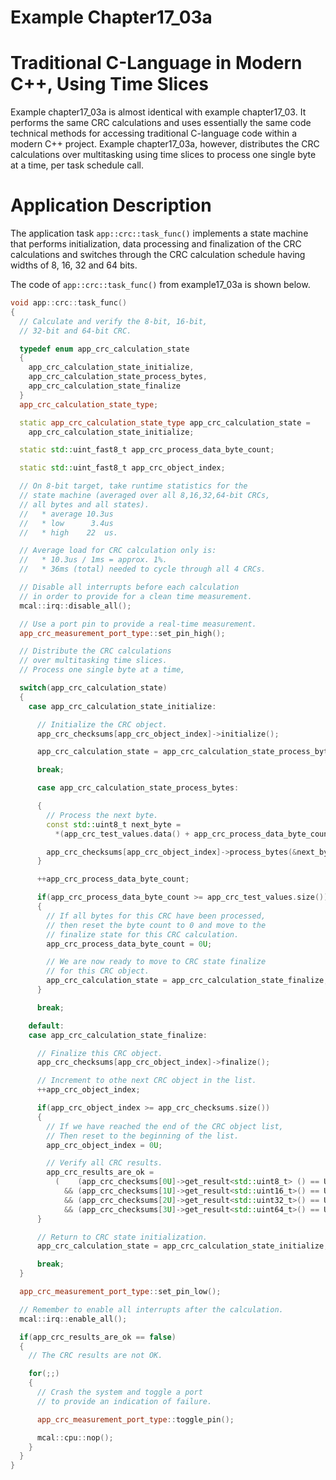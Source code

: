 # Example Chapter17_03a
# Traditional C-Language in Modern C++, Using Time Slices

Example chapter17_03a is almost identical with
example chapter17_03. It performs the same CRC calculations
and uses essentially the same code technical methods
for accessing traditional C-language code within a
modern C++ project. Example chapter17_03a, however,
distributes the CRC calculations over multitasking using
time slices to process one single byte at a time, per task schedule call.

# Application Description

The application task `app::crc::task_func()` implements a state machine
that performs initialization, data processing and finalization
of the CRC calculations and switches through the CRC calculation
schedule having widths of 8, 16, 32 and 64 bits.

The code of `app::crc::task_func()` from example17_03a
is shown below.

```cpp
void app::crc::task_func()
{
  // Calculate and verify the 8-bit, 16-bit,
  // 32-bit and 64-bit CRC.

  typedef enum app_crc_calculation_state
  {
    app_crc_calculation_state_initialize,
    app_crc_calculation_state_process_bytes,
    app_crc_calculation_state_finalize
  }
  app_crc_calculation_state_type;

  static app_crc_calculation_state_type app_crc_calculation_state =
    app_crc_calculation_state_initialize;

  static std::uint_fast8_t app_crc_process_data_byte_count;

  static std::uint_fast8_t app_crc_object_index;

  // On 8-bit target, take runtime statistics for the
  // state machine (averaged over all 8,16,32,64-bit CRCs,
  // all bytes and all states).
  //   * average 10.3us
  //   * low      3.4us
  //   * high    22  us.

  // Average load for CRC calculation only is:
  //   * 10.3us / 1ms = approx. 1%.
  //   * 36ms (total) needed to cycle through all 4 CRCs.

  // Disable all interrupts before each calculation
  // in order to provide for a clean time measurement.
  mcal::irq::disable_all();

  // Use a port pin to provide a real-time measurement.
  app_crc_measurement_port_type::set_pin_high();

  // Distribute the CRC calculations
  // over multitasking time slices.
  // Process one single byte at a time,

  switch(app_crc_calculation_state)
  {
    case app_crc_calculation_state_initialize:

      // Initialize the CRC object.
      app_crc_checksums[app_crc_object_index]->initialize();

      app_crc_calculation_state = app_crc_calculation_state_process_bytes;

      break;

      case app_crc_calculation_state_process_bytes:

      {
        // Process the next byte.
        const std::uint8_t next_byte =
          *(app_crc_test_values.data() + app_crc_process_data_byte_count);

        app_crc_checksums[app_crc_object_index]->process_bytes(&next_byte, 1U);
      }

      ++app_crc_process_data_byte_count;

      if(app_crc_process_data_byte_count >= app_crc_test_values.size())
      {
        // If all bytes for this CRC have been processed,
        // then reset the byte count to 0 and move to the
        // finalize state for this CRC calculation.
        app_crc_process_data_byte_count = 0U;

        // We are now ready to move to CRC state finalize
        // for this CRC object.
        app_crc_calculation_state = app_crc_calculation_state_finalize;
      }

      break;

    default:
    case app_crc_calculation_state_finalize:

      // Finalize this CRC object.
      app_crc_checksums[app_crc_object_index]->finalize();

      // Increment to othe next CRC object in the list.
      ++app_crc_object_index;

      if(app_crc_object_index >= app_crc_checksums.size())
      {
        // If we have reached the end of the CRC object list,
        // Then reset to the beginning of the list.
        app_crc_object_index = 0U;

        // Verify all CRC results.
        app_crc_results_are_ok =
          (    (app_crc_checksums[0U]->get_result<std::uint8_t> () == UINT8_C (0xDF))
            && (app_crc_checksums[1U]->get_result<std::uint16_t>() == UINT16_C(0x29B1))
            && (app_crc_checksums[2U]->get_result<std::uint32_t>() == UINT32_C(0x1697D06A))
            && (app_crc_checksums[3U]->get_result<std::uint64_t>() == UINT64_C(0x995DC9BBDF1939FA)));
      }

      // Return to CRC state initialization.
      app_crc_calculation_state = app_crc_calculation_state_initialize;

      break;
  }

  app_crc_measurement_port_type::set_pin_low();

  // Remember to enable all interrupts after the calculation.
  mcal::irq::enable_all();

  if(app_crc_results_are_ok == false)
  {
    // The CRC results are not OK.

    for(;;)
    {
      // Crash the system and toggle a port
      // to provide an indication of failure.

      app_crc_measurement_port_type::toggle_pin();

      mcal::cpu::nop();
    }
  }
}
```
